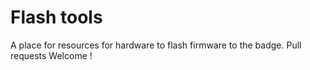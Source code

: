 # Flash tools

A place for resources for hardware to flash firmware to the badge. Pull requests Welcome !
